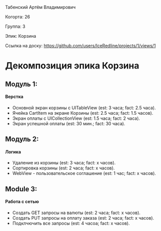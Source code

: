 Табенский Артём Владимирович

Когорта: 26

Группа: 3

Эпик: Корзина

Ссылка на доску: https://github.com/users/IceRedline/projects/1/views/1

# Декомпозиция эпика Корзина

## Модуль 1:

#### Верстка
- Основной экран корзины с UITableView  (est: 3 часа; fact: 2.5 часа).
- Ячейка CartItem на экране Корзины (est: 2.5 часа; fact: 1.5 часов).
- Экран оплаты с UICollectionView (est: 1.5 часа; fact: 2 часа).
- Экран успешной оплаты (est: 30 мин.; fact: 30 часа).

## Модуль 2:
#### Логика
- Удаление из корзины (est: 3 часа; fact: x часов).
- Сортировка корзины (est: 2 часа; fact: x часов).
- WebView - пользовательское соглашение (est: 1 час; fact: x часов).

## Module 3:
#### Работа с сетью
- Создать GET запросы на валюты  (est: 2 часа; fact: x часов).
- Создать PUT запросы на оплату заказа  (est: 2 часа; fact: x часов).
- Подклчючить все запросы (est: 4 часоа; fact: x часов).


